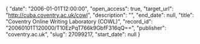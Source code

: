 {
  "date": "2006-01-01T12:00:00", 
  "open_access": true, 
  "target_url": "http://cuba.coventry.ac.uk/cowl", 
  "description": "", 
  "end_date": null, 
  "title": "Coventry Online Writing Laboratory (COWL)", 
  "record_id": "20060101T120000/T10EzPqT766k9GbfF316qQ==", 
  "publisher": "coventry.ac.uk", 
  "slug": 27099217, 
  "start_date": null
}

